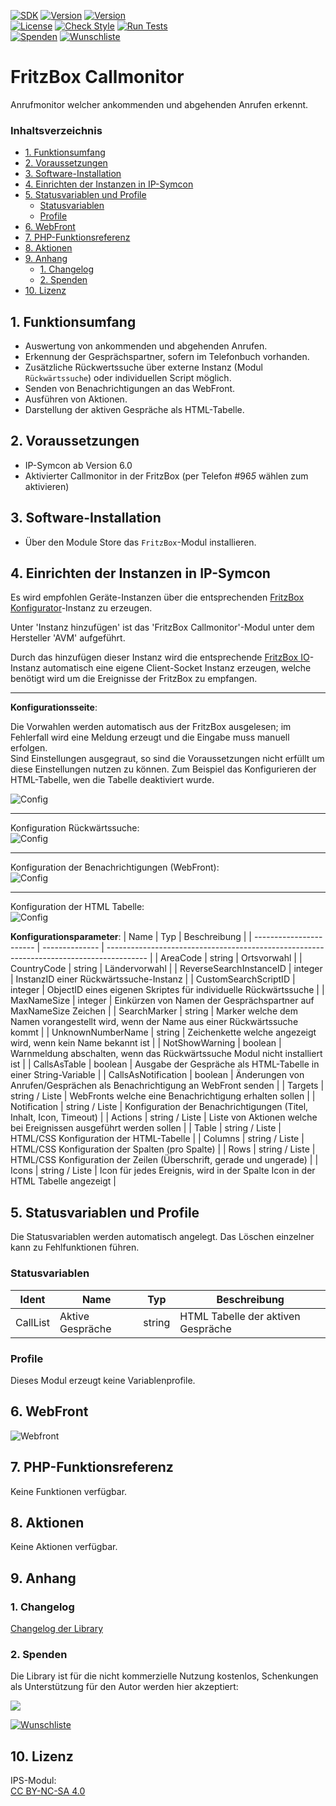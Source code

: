 [![SDK](https://img.shields.io/badge/Symcon-PHPModul-red.svg)](https://www.symcon.de/service/dokumentation/entwicklerbereich/sdk-tools/sdk-php/)
[![Version](https://img.shields.io/badge/Modul%20version-0.80-blue.svg)]()
[![Version](https://img.shields.io/badge/Symcon%20Version-6.0%20%3E-green.svg)](https://community.symcon.de/t/ip-symcon-6-0-testing/44478)  
[![License](https://img.shields.io/badge/License-CC%20BY--NC--SA%204.0-green.svg)](https://creativecommons.org/licenses/by-nc-sa/4.0/)
[![Check Style](https://github.com/Nall-chan/FritzBox/workflows/Check%20Style/badge.svg)](https://github.com/Nall-chan/FritzBox/actions) [![Run Tests](https://github.com/Nall-chan/FritzBox/workflows/Run%20Tests/badge.svg)](https://github.com/Nall-chan/FritzBox/actions)  
[![Spenden](https://www.paypalobjects.com/de_DE/DE/i/btn/btn_donate_SM.gif)](#2-spenden)
[![Wunschliste](https://img.shields.io/badge/Wunschliste-Amazon-ff69fb.svg)](#2-spenden)  

# FritzBox Callmonitor <!-- omit in toc -->
Anrufmonitor welcher ankommenden und abgehenden Anrufen erkennt.

### Inhaltsverzeichnis <!-- omit in toc -->

- [1. Funktionsumfang](#1-funktionsumfang)
- [2. Voraussetzungen](#2-voraussetzungen)
- [3. Software-Installation](#3-software-installation)
- [4. Einrichten der Instanzen in IP-Symcon](#4-einrichten-der-instanzen-in-ip-symcon)
- [5. Statusvariablen und Profile](#5-statusvariablen-und-profile)
  - [Statusvariablen](#statusvariablen)
  - [Profile](#profile)
- [6. WebFront](#6-webfront)
- [7. PHP-Funktionsreferenz](#7-php-funktionsreferenz)
- [8. Aktionen](#8-aktionen)
- [9. Anhang](#9-anhang)
  - [1. Changelog](#1-changelog)
  - [2. Spenden](#2-spenden)
- [10. Lizenz](#10-lizenz)

## 1. Funktionsumfang

* Auswertung von ankommenden und abgehenden Anrufen.
* Erkennung der Gesprächspartner, sofern im Telefonbuch vorhanden.
* Zusätzliche Rückwertssuche über externe Instanz (Modul `Rückwärtssuche`) oder individuellen Script möglich.
* Senden von Benachrichtigungen an das WebFront.
* Ausführen von Aktionen.
* Darstellung der aktiven Gespräche als HTML-Tabelle.

## 2. Voraussetzungen

- IP-Symcon ab Version 6.0
- Aktivierter Callmonitor in der FritzBox (per Telefon #96*5* wählen zum aktivieren)

## 3. Software-Installation

* Über den Module Store das `FritzBox`-Modul installieren.

## 4. Einrichten der Instanzen in IP-Symcon

 Es wird empfohlen Geräte-Instanzen über die entsprechenden [FritzBox Konfigurator](../FritzBox%20Configurator/README.md)-Instanz zu erzeugen.  
 
 Unter 'Instanz hinzufügen' ist das 'FritzBox Callmonitor'-Modul unter dem Hersteller 'AVM' aufgeführt.

Durch das hinzufügen dieser Instanz wird die entsprechende [FritzBox IO](../FritzBox%20IO/README.md)-Instanz automatisch eine eigene Client-Socket Instanz erzeugen, welche benötigt wird um die Ereignisse der FritzBox zu empfangen.  

----
__Konfigurationsseite__:  

Die Vorwahlen werden automatisch aus der FritzBox ausgelesen; im Fehlerfall wird eine Meldung erzeugt und die Eingabe muss manuell erfolgen.  
Sind Einstellungen ausgegraut, so sind die Voraussetzungen nicht erfüllt um diese Einstellungen nutzen zu können.
Zum Beispiel das Konfigurieren der HTML-Tabelle, wen die Tabelle deaktiviert wurde.  

![Config](imgs/config1.png)

---  
Konfiguration Rückwärtssuche:  
![Config](imgs/config2.png)

---
Konfiguration der Benachrichtigungen (WebFront):  
![Config](imgs/config3.png)

---
Konfiguration der HTML Tabelle:  
![Config](imgs/config4.png)

__Konfigurationsparameter__: 
| Name                    | Typ            | Beschreibung                                                                             |
| ----------------------- | -------------- | ---------------------------------------------------------------------------------------- |
| AreaCode                | string         | Ortsvorwahl                                                                              |
| CountryCode             | string         | Ländervorwahl                                                                            |
| ReverseSearchInstanceID | integer        | InstanzID einer Rückwärtssuche-Instanz                                                   |
| CustomSearchScriptID    | integer        | ObjectID eines eigenen Skriptes für individuelle Rückwärtssuche                          |
| MaxNameSize             | integer        | Einkürzen von Namen der Gesprächspartner auf MaxNameSize Zeichen                         |
| SearchMarker            | string         | Marker welche dem Namen vorangestellt wird, wenn der Name aus einer Rückwärtssuche kommt |
| UnknownNumberName       | string         | Zeichenkette welche angezeigt wird, wenn kein Name bekannt ist                           |
| NotShowWarning          | boolean        | Warnmeldung abschalten, wenn das Rückwärtssuche Modul nicht installiert ist              |
| CallsAsTable            | boolean        | Ausgabe der Gespräche als HTML-Tabelle in einer String-Variable                          |
| CallsAsNotification     | boolean        | Änderungen von Anrufen/Gesprächen als Benachrichtigung an WebFront senden                |
| Targets                 | string / Liste | WebFronts welche eine Benachrichtigung erhalten sollen                                   |
| Notification            | string / Liste | Konfiguration der Benachrichtigungen (Titel, Inhalt, Icon, Timeout)                      |
| Actions                 | string / Liste | Liste von Aktionen welche bei Ereignissen ausgeführt werden sollen                       |
| Table                   | string / Liste | HTML/CSS Konfiguration der HTML-Tabelle                                                  |
| Columns                 | string / Liste | HTML/CSS Konfiguration der Spalten (pro Spalte)                                          |
| Rows                    | string / Liste | HTML/CSS Konfiguration der Zeilen (Überschrift, gerade und ungerade)                     |
| Icons                   | string / Liste | Icon für jedes Ereignis, wird in der Spalte Icon in der HTML Tabelle angezeigt           |


## 5. Statusvariablen und Profile

Die Statusvariablen werden automatisch angelegt. Das Löschen einzelner kann zu Fehlfunktionen führen.

### Statusvariablen
| Ident    | Name             | Typ    | Beschreibung                       |
| -------- | ---------------- | ------ | ---------------------------------- |
| CallList | Aktive Gespräche | string | HTML Tabelle der aktiven Gespräche |


### Profile

Dieses Modul erzeugt keine Variablenprofile.  

## 6. WebFront

![Webfront](imgs/webfront.png)

## 7. PHP-Funktionsreferenz

Keine Funktionen verfügbar. 

## 8. Aktionen

Keine Aktionen verfügbar.

## 9. Anhang

### 1. Changelog

[Changelog der Library](../README.md#changelog)

### 2. Spenden

  Die Library ist für die nicht kommerzielle Nutzung kostenlos, Schenkungen als Unterstützung für den Autor werden hier akzeptiert:  

<a href="https://www.paypal.com/donate?hosted_button_id=G2SLW2MEMQZH2" target="_blank"><img src="https://www.paypalobjects.com/de_DE/DE/i/btn/btn_donate_LG.gif" border="0" /></a>  

[![Wunschliste](https://img.shields.io/badge/Wunschliste-Amazon-ff69fb.svg)](https://www.amazon.de/hz/wishlist/ls/YU4AI9AQT9F?ref_=wl_share) 

## 10. Lizenz

  IPS-Modul:  
  [CC BY-NC-SA 4.0](https://creativecommons.org/licenses/by-nc-sa/4.0/)  

